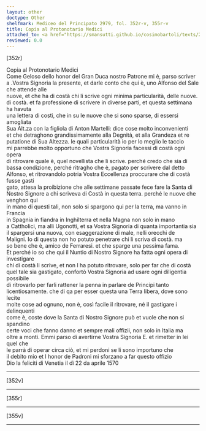 ```yaml
---
layout: other
doctype: Other
shelfmark: Mediceo del Principato 2979, fol. 352r-v, 355r-v
title: Copia al Protonotario Medici
attached_to: <a href="https://smansutti.github.io/cosimobartoli/texts/2979_143/">2979_143</a>
reviewed: 0.0
---
```


[352r]  
  
  
Copia al Protonotario Medici  
Come Geloso dello honor del Gran Duca nostro Patrone mi è, parso scriver  
a .Vostra Signoria la presente, et darle conto che qui è, uno Alfonso del Sale che attende alle  
nuove, et che ha di costà chi li scrive ogni minima particularità, delle nuove.  
di costà. et fa professione di scrivere in diverse parti, et questa settimana ha havuta  
una lettera di costì, che in su le nuove che si sono sparse, di essersi amogliata  
Sua Alt.za con la figliola di Anton Martelli: dice cose molto inconvenienti  
et che detraghono grandissimamente alla Degnità, et alla Grandeza et re  
putatione di Sua Altezza. le quali particularità io per lo meglio le taccio  
mi parrebbe molto opportuno che Vostra Signoria facessi di costà ogni opera  
di ritrovare quale è, quel novellista che li scrive. perché credo che sia di  
bassa condizione, perché ritragho che è, pagato per scrivere dal detto  
Alfonso, et ritrovandolo potria Vostra Eccellenza proccurare che di costà fusse gasti  
gato, attesa la proibizione che alle settimane passate fece fare la Santa di  
Nostro Signore a chi scriveva di Costà in questa terra. perché le nuove che venghon qui  
in mano di questi tali, non solo si spargono qui per la terra, ma vanno in Francia  
in Spagnia in fiandra in Inghilterra et nella Magna non solo in mano  
a Cattholici, ma alli Ugonotti, et sa Vostra Signoria di quanta importantia sia  
il spargersi una nuova, con esaggerazione di male, nelli orecchi de  
Maligni. Io di questa non ho potuto penetrare chi li scriva di costà. ma  
so bene che è, amico de Ferraresi. et che sparge una pessima fama.  
Et perché io so che qui il Nuntio di Nostro Signore ha fatta ogni opera di investigare  
chi di costà li scrive, et non l ha potuto ritrovare, solo per far che di costà  
quel tale sia gastigato, confortò Vostra Signoria ad usare ogni diligentia possibile  
di ritrovarlo per farli rattener la penna in parlare de Principi tanto  
licentiosamente. che di qa per esser questa una Terra libera, dove sono lecite  
molte cose ad ognuno, non è, così facile il ritrovare, né il gastigare i delinquenti  
come è, coste dove la Santa di Nostro Signore può et vuole che non si spandino  
certe voci che fanno danno et sempre mali offizii, non solo in Italia ma  
oltre a monti. Emmi parso di avertirne Vostra Signoria E. et rimetter in lei quel che  
le parrà di operar circa ciò, et mi perdoni se li sono importuno che  
il debito mio et l honor de Padroni mi sforzano a far questo offizio  
Dio la feliciti di Venetia il dì 22 da aprile 1570  
  
---  

[352v]  
  
  
  
---  

[355r]  
  
  
  
---  

[355v]  
  
  
  
---  

